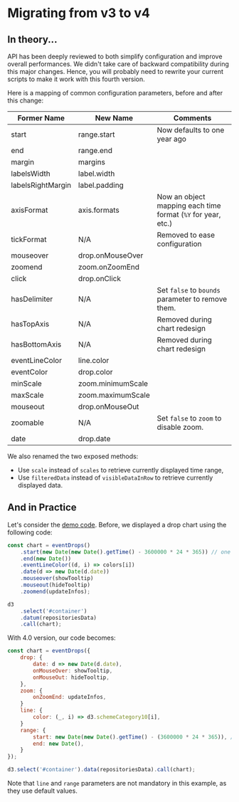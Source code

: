 # Migrating from v3 to v4

## In theory...

API has been deeply reviewed to both simplify configuration and improve overall performances. We didn't take care of backward compatibility during this major changes. Hence, you will probably need to rewrite your current scripts to make it work with this fourth version.

Here is a mapping of common configuration parameters, before and after this change:

| Former Name       | New Name          | Comments                                                     |
| ----------------- | ----------------- | ------------------------------------------------------------ |
| start             | range.start       | Now defaults to one year ago                                 |
| end               | range.end         |                                                              |
| margin            | margins           |                                                              |
| labelsWidth       | label.width       |                                                              |
| labelsRightMargin | label.padding     |                                                              |
| axisFormat        | axis.formats      | Now an object mapping each time format (`%Y` for year, etc.) |
| tickFormat        | N/A               | Removed to ease configuration                                |
| mouseover         | drop.onMouseOver  |                                                              |
| zoomend           | zoom.onZoomEnd    |                                                              |
| click             | drop.onClick      |                                                              |
| hasDelimiter      | N/A               | Set `false` to `bounds` parameter to remove them.            |
| hasTopAxis        | N/A               | Removed during chart redesign                                |
| hasBottomAxis     | N/A               | Removed during chart redesign                                |
| eventLineColor    | line.color        |                                                              |
| eventColor        | drop.color        |                                                              |
| minScale          | zoom.minimumScale |                                                              |
| maxScale          | zoom.maximumScale |                                                              |
| mouseout          | drop.onMouseOut   |                                                              |
| zoomable          | N/A               | Set `false` to `zoom` to disable zoom.                       |
| date              | drop.date         |                                                              |

We also renamed the two exposed methods:

* Use `scale` instead of `scales` to retrieve currently displayed time range,
* Use `filteredData` instead of `visibleDataInRow` to retrieve currently displayed data.

## And in Practice

Let's consider the [demo code](http://www.marmelab.com/EventDrops). Before, we displayed a drop chart using the following code:

```js
const chart = eventDrops()
    .start(new Date(new Date().getTime() - 3600000 * 24 * 365)) // one year ago
    .end(new Date())
    .eventLineColor((d, i) => colors[i])
    .date(d => new Date(d.date))
    .mouseover(showTooltip)
    .mouseout(hideTooltip)
    .zoomend(updateInfos);

d3
    .select('#container')
    .datum(repositoriesData)
    .call(chart);
```

With 4.0 version, our code becomes:

```js
const chart = eventDrops({
    drop: {
        date: d => new Date(d.date),
        onMouseOver: showTooltip,
        onMouseOut: hideTooltip,
    },
    zoom: {
        onZoomEnd: updateInfos,
    }
    line: {
        color: (_, i) => d3.schemeCategory10[i],
    }
    range: {
        start: new Date(new Date().getTime() - (3600000 * 24 * 365)), // one year ago
        end: new Date(),
    }
});

d3.select('#container').data(repositoriesData).call(chart);
```

Note that `line` and `range` parameters are not mandatory in this example, as they use default values.
